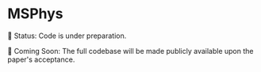 # MSPhys
🔧 Status: Code is under preparation.

🚀 Coming Soon: The full codebase will be made publicly available upon the paper's acceptance.
